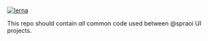 [![lerna](https://img.shields.io/badge/maintained%20with-lerna-cc00ff.svg)](https://lernajs.io/)

This repo should contain _all_ common code used between @spraoi UI projects.
